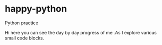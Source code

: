 # happy-python
Python practice 

Hi here you can see the day by day progress of me .As I explore various small code blocks.
